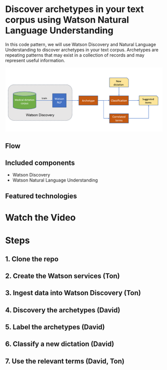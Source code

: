 # Discover archetypes in your text corpus using Watson Natural Language Understanding

 
In this code pattern, we will use Watson Discovery and Natural Language Understanding to discover archetypes in your text corpus. 
Archetypes are repeating patterns that may exist in a collection of records and may represent useful information.  

![architecture](doc/source/images/architecture.png)

## Flow


## Included components

* Watson Discovery
* Watson Natural Language Understanding


## Featured technologies

# Watch the Video

# Steps

## 1. Clone the repo

## 2. Create the Watson services (Ton)

## 3. Ingest data into Watson Discovery (Ton)

## 4. Discovery the archetypes (David)

## 5. Label the archetypes (David)

## 6. Classify a new dictation (David)

## 7. Use the relevant terms (David, Ton)

